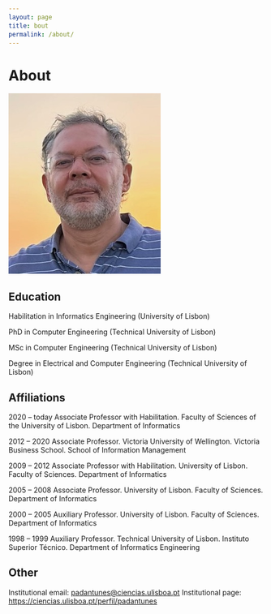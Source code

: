 ```yaml
---
layout: page
title: bout
permalink: /about/
---
```


# About

![photo](/assets/img/stamp.jpg "Title")

## Education

Habilitation in Informatics Engineering (University of Lisbon)

PhD in Computer Engineering (Technical University of Lisbon)

MSc in Computer Engineering (Technical University of Lisbon)

Degree in Electrical and Computer Engineering (Technical University of Lisbon)

## Affiliations

2020 – today	Associate Professor with Habilitation. Faculty of Sciences of the University of Lisbon. Department of Informatics

2012 – 2020	Associate Professor. Victoria University of Wellington. Victoria Business School. School of Information Management

2009 – 2012	Associate Professor with Habilitation. University of Lisbon. Faculty of Sciences. Department of Informatics

2005 – 2008	Associate Professor. University of Lisbon. Faculty of Sciences. Department of Informatics

2000 – 2005	Auxiliary Professor. University of Lisbon. Faculty of Sciences. Department of Informatics

1998 – 1999	Auxiliary Professor. Technical University of Lisbon. Instituto Superior Técnico. Department of Informatics Engineering

## Other

Institutional email: padantunes@ciencias.ulisboa.pt
Institutional page: https://ciencias.ulisboa.pt/perfil/padantunes
